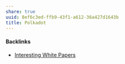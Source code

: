 ```yaml
---
share: true
uuid: 8ef6c3ed-ffb9-43f1-a612-36a427d1643b
title: Polkadot
---
```

#### Backlinks

* [Interesting White Papers](/d4a3e468-bff1-4b3b-8fc1-7c0df7050926)